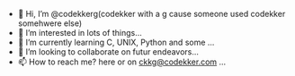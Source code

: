 - 👋 Hi, I’m @codekkerg(codekker with a g cause someone used codekker somehwere else)
- 👀 I’m interested in lots of things...
- 🌱 I’m currently learning C, UNIX, Python and some ...
- 💞️ I’m looking to collaborate on futur endeavors...
- 📫 How to reach me? here or on ckkg@codekker.com ...

<!---
codekkerg/codekkerg is a ✨ special ✨ repository because its `README.md` (this file) appears on your GitHub profile.
You can click the Preview link to take a look at your changes.
--->
